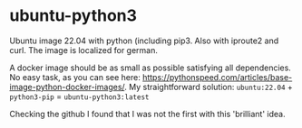 # ubuntu-python3

Ubuntu image 22.04 with python (including pip3. Also with iproute2 and curl. The image is localized for german.

A docker image should be as small as possible satisfying all dependencies. No easy task, as you can see here: <https://pythonspeed.com/articles/base-image-python-docker-images/>. My straightforward solution: `ubuntu:22.04` + `python3-pip` = `ubuntu-python3:latest`

Checking the github I found that I was not the first with this 'brilliant' idea.
